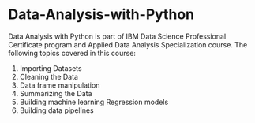 # Data-Analysis-with-Python

Data Analysis with Python is part of IBM Data Science Professional Certificate program and Applied Data Analysis Specialization course. The following topics covered in this course:

1) Importing Datasets
2) Cleaning the Data
3) Data frame manipulation
4) Summarizing the Data
5) Building machine learning Regression models
6) Building data pipelines
